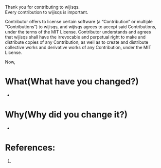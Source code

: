 Thank you for contributing to wijisqs.                    
Every contribution to wijisqs is important.                       

                     

Contributor offers to license certain software (a “Contribution” or multiple
“Contributions”) to wijisqs, and wijisqs agrees to accept said Contributions,
under the terms of the MIT License.
Contributor understands and agrees that wijisqs shall have the irrevocable and perpetual right to make
and distribute copies of any Contribution, as well as to create and distribute collective works and
derivative works of any Contribution, under the MIT License.


Now,                   

# What(What have you changed?)
- 

# Why(Why did you change it?)
- 

# References:
1. 
